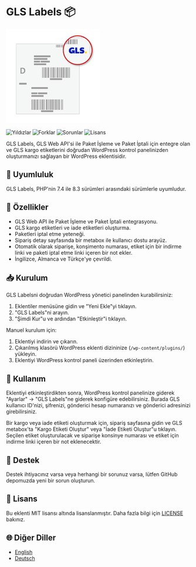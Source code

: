 # GLS Labels 📦

![Logo](./icon-256x256.png)

![Yıldızlar](https://img.shields.io/github/stars/caglarop/gls-labels)
![Forklar](https://img.shields.io/github/forks/caglarop/gls-labels)
![Sorunlar](https://img.shields.io/github/issues/caglarop/gls-labels)
![Lisans](https://img.shields.io/github/license/caglarop/gls-labels)

GLS Labels, GLS Web API'si ile Paket İşleme ve Paket İptali için entegre olan ve GLS kargo etiketlerini doğrudan WordPress kontrol panelinizden oluşturmanızı sağlayan bir WordPress eklentisidir.

## 🔄 Uyumluluk

GLS Labels, PHP'nin 7.4 ile 8.3 sürümleri arasındaki sürümlerle uyumludur.

## 🌟 Özellikler

- GLS Web API ile Paket İşleme ve Paket İptali entegrasyonu.
- GLS kargo etiketleri ve iade etiketleri oluşturma.
- Paketleri iptal etme yeteneği.
- Sipariş detay sayfasında bir metabox ile kullanıcı dostu arayüz.
- Otomatik olarak siparişe, konşimento numarası, etiket için bir indirme linki ve paketi iptal etme linki içeren bir not ekler.
- İngilizce, Almanca ve Türkçe'ye çevrildi.

## 📥 Kurulum

GLS Labelsni doğrudan WordPress yönetici panelinden kurabilirsiniz:

1. Eklentiler menüsüne gidin ve "Yeni Ekle"yi tıklayın.
2. "GLS Labels"ni arayın.
3. "Şimdi Kur"u ve ardından "Etkinleştir"i tıklayın.

Manuel kurulum için:

1. Eklentiyi indirin ve çıkarın.
2. Çıkarılmış klasörü WordPress eklenti dizininize (`/wp-content/plugins/`) yükleyin.
3. Eklentiyi WordPress kontrol paneli üzerinden etkinleştirin.

## 🚀 Kullanım

Eklentiyi etkinleştirdikten sonra, WordPress kontrol panelinize giderek "Ayarlar" -> "GLS Labels"ne giderek konfigüre edebilirsiniz. Burada GLS kullanıcı ID'nizi, şifrenizi, gönderici hesap numaranızı ve gönderici adresinizi girebilirsiniz.

Bir kargo veya iade etiketi oluşturmak için, sipariş sayfasına gidin ve GLS metabox'ta "Kargo Etiketi Oluştur" veya "İade Etiketi Oluştur"u tıklayın. Seçilen etiket oluşturulacak ve siparişe konsinye numarası ve etiket için indirme linki içeren bir not eklenecektir.

## 🙋 Destek

Destek ihtiyacınız varsa veya herhangi bir sorunuz varsa, lütfen GitHub depomuzda yeni bir sorun oluşturun.

## 📄 Lisans

Bu eklenti MIT lisansı altında lisanslanmıştır. Daha fazla bilgi için [LICENSE](../LICENSE) bakınız.

## 🌐 Diğer Diller

- [English](../README.md)
- [Deutsch](README-de_DE.md)

